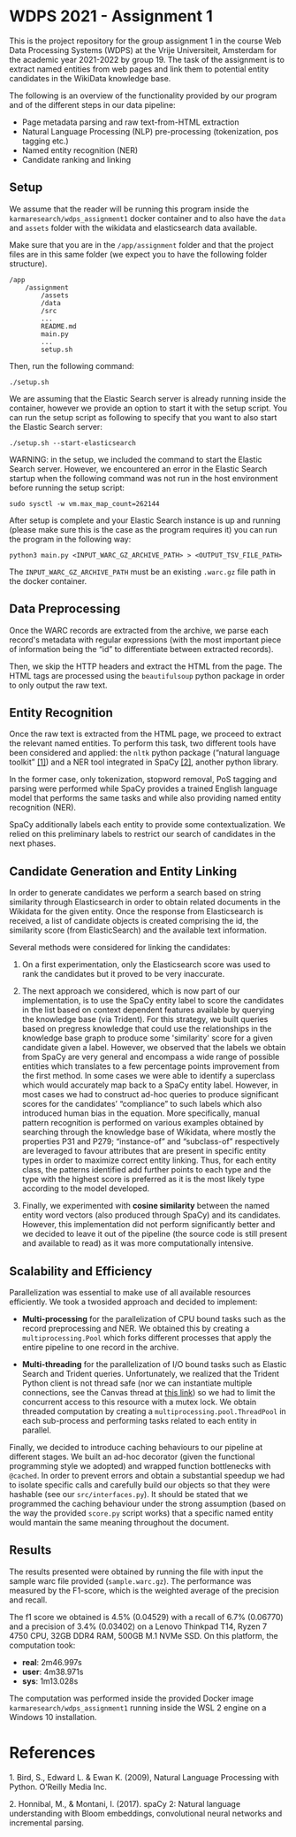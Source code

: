 # WDPS 2021 - Assignment 1

This is the project repository for the group assignment 1 in the course Web Data Processing Systems (WDPS) at the Vrije Universiteit, Amsterdam for the academic year 2021-2022 by group 19.
The task of the assignment is to extract named entities from web pages and link them to potential entity candidates in the WikiData knowledge base.

The following is an overview of the functionality provided by our program and of the different steps in our data pipeline:

- Page metadata parsing and raw text-from-HTML extraction
- Natural Language Processing (NLP) pre-processing (tokenization, pos tagging etc.)
- Named entity recognition (NER)
- Candidate ranking and linking

## Setup

We assume that the reader will be running this program inside the `karmaresearch/wdps_assignment1` docker container and to also have the `data` and `assets` folder with the wikidata and elasticsearch data available.

Make sure that you are in the `/app/assignment` folder and that the project files are in this same folder (we expect you to have the following folder structure).

    /app
        /assignment
            /assets
            /data
            /src
            ...
            README.md
            main.py
            ...
            setup.sh

Then, run the following command:

    ./setup.sh

We are assuming that the Elastic Search server is already running inside the container, however we provide an option to start it with the setup script. You can run the setup script as following to specify that you want to also start the Elastic Search server:

    ./setup.sh --start-elasticsearch

WARNING: in the setup, we included the command to start the Elastic Search server. However, we encountered an error in the Elastic Search startup when the following command was not run in the host environment before running the setup script:

    sudo sysctl -w vm.max_map_count=262144

After setup is complete and your Elastic Search instance is up and running (please make sure this is the case as the program requires it) you can run the program in the following way:

    python3 main.py <INPUT_WARC_GZ_ARCHIVE_PATH> > <OUTPUT_TSV_FILE_PATH>

The `INPUT_WARC_GZ_ARCHIVE_PATH` must be an existing `.warc.gz` file path in the docker container.

## Data Preprocessing

Once the WARC records are extracted from the archive, we parse each record's metadata with regular expressions (with the most important piece of information being the “id” to differentiate between extracted records).

Then, we skip the HTTP headers and extract the HTML from the page. The HTML tags are processed using the `beautifulsoup` python package in order to only output the raw text.

## Entity Recognition

Once the raw text is extracted from the HTML page, we proceed to extract the relevant named entities. To perform this task, two different tools have been considered and applied: the `nltk` python package (“natural language toolkit” <a href="#ref_1">[1]</a>) and a NER tool integrated in SpaCy <a href="#ref_2">[2]</a>, another python library.

In the former case, only tokenization, stopword removal, PoS tagging and parsing were performed while SpaCy provides a trained English language model that performs the same tasks and while also providing named entity recognition (NER).

SpaCy additionally labels each entity to provide some contextualization.
We relied on this preliminary labels to restrict our search of candidates in the next phases.

## Candidate Generation and Entity Linking

In order to generate candidates we perform a search based on string similarity through Elasticsearch in order to obtain related documents in the Wikidata for the given entity.
Once the response from Elasticsearch is received, a list of candidate objects is created comprising the id, the similarity score (from ElasticSearch) and the available text information.

Several methods were considered for linking the candidates:

1. On a first experimentation, only the Elasticsearch score was used to rank the candidates but it proved to be very inaccurate.

2. The next approach we considered, which is now part of our implementation, is to use the SpaCy entity label to score the candidates in the list based on context dependent features available by querying the knowledge base (via Trident). For this strategy, we built queries based on pregress knowledge that could use the relationships in the knowledge base graph to produce some 'similarity' score for a given candidate given a label.
   However, we observed that the labels we obtain from SpaCy are very general and encompass a wide range of possible entities which translates to a few percentage points improvement from the first method.
   In some cases we were able to identify a superclass which would accurately map back to a SpaCy entity label. However, in most cases we had to construct ad-hoc queries to produce significant scores for the candidates’ “compliance” to such labels which also introduced human bias in the equation.
   More specifically, manual pattern recognition is performed on various examples obtained by searching through the knowledge base of Wikidata, where mostly the properties P31 and P279; “instance-of” and “subclass-of” respectively are leveraged to favour attributes that are present in specific entity types in order to maximize correct entity linking. Thus, for each entity class, the patterns identified add further points to each type and the type with the highest score is preferred as it is the most likely type according to the model developed.

3. Finally, we experimented with **cosine similarity** between the named entity word vectors (also produced through SpaCy) and its candidates. However, this implementation did not perform significantly better and we decided to leave it out of the pipeline (the source code is still present and available to read) as it was more computationally intensive.

## Scalability and Efficiency

Parallelization was essential to make use of all available resources efficiently.
We took a twosided approach and decided to implement:

- **Multi-processing** for the parallelization of CPU bound tasks such as the record preprocessing and NER. We obtained this by creating a `multiprocessing.Pool` which forks different processes that apply the entire pipeline to one record in the archive.

- **Multi-threading** for the parallelization of I/O bound tasks such as Elastic Search and Trident queries. Unfortunately, we realized that the Trident Python client is not thread safe (nor we can instantiate multiple connections, see the Canvas thread at [this link](https://canvas.vu.nl/courses/55617/discussion_topics/456505)) so we had to limit the concurrent access to this resource with a mutex lock. We obtain threaded computation by creating a `multiprocessing.pool.ThreadPool` in each sub-process and performing tasks related to each entity in parallel.

Finally, we decided to introduce caching behaviours to our pipeline at different stages.
We built an ad-hoc decorator (given the functional programming style we adopted) and wrapped function bottlenecks with `@cached`.
In order to prevent errors and obtain a substantial speedup we had to isolate specific calls and carefully build our objects so that they were hashable (see our `src/interfaces.py`).
It should be stated that we programmed the caching behaviour under the strong assumption (based on the way the provided `score.py` script works) that a specific named entity would mantain the same meaning throughout the document.

## Results

The results presented were obtained by running the file with input the sample warc file provided (`sample.warc.gz`). The performance was measured by the F1-score, which is the weighted average of the precision and recall.

The f1 score we obtained is 4.5% (0.04529) with a recall of 6.7% (0.06770) and a precision of 3.4% (0.03402) on a Lenovo Thinkpad T14, Ryzen 7 4750 CPU, 32GB DDR4 RAM, 500GB M.1 NVMe SSD. On this platform, the computation took:

- **real**: 2m46.997s
- **user**: 4m38.971s
- **sys**: 1m13.028s

The computation was performed inside the provided Docker image `karmaresearch/wdps_assignment1` running inside the WSL 2 engine on a Windows 10 installation.

# References

<a id="ref_1">1.</a> Bird, S., Edward L. & Ewan K. (2009), Natural Language Processing with Python. O’Reilly Media Inc.

<a id="ref_2">2.</a> Honnibal, M., & Montani, I. (2017). spaCy 2: Natural language understanding with Bloom embeddings, convolutional neural networks and incremental parsing.
